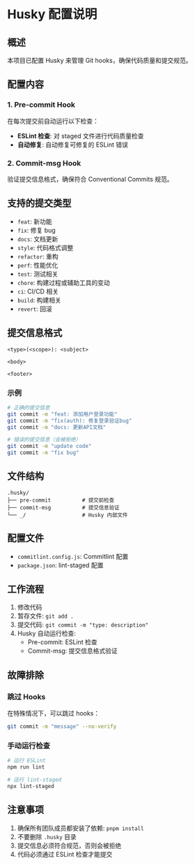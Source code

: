 # Husky 配置说明

## 概述

本项目已配置 Husky 来管理 Git hooks，确保代码质量和提交规范。

## 配置内容

### 1. Pre-commit Hook

在每次提交前自动运行以下检查：

- **ESLint 检查**: 对 staged 文件进行代码质量检查
- **自动修复**: 自动修复可修复的 ESLint 错误

### 2. Commit-msg Hook

验证提交信息格式，确保符合 Conventional Commits 规范。

## 支持的提交类型

- `feat`: 新功能
- `fix`: 修复 bug
- `docs`: 文档更新
- `style`: 代码格式调整
- `refactor`: 重构
- `perf`: 性能优化
- `test`: 测试相关
- `chore`: 构建过程或辅助工具的变动
- `ci`: CI/CD 相关
- `build`: 构建相关
- `revert`: 回滚

## 提交信息格式

```
<type>(<scope>): <subject>

<body>

<footer>
```

### 示例

```bash
# 正确的提交信息
git commit -m "feat: 添加用户登录功能"
git commit -m "fix(auth): 修复登录验证bug"
git commit -m "docs: 更新API文档"

# 错误的提交信息（会被拒绝）
git commit -m "update code"
git commit -m "fix bug"
```

## 文件结构

```
.husky/
├── pre-commit          # 提交前检查
├── commit-msg          # 提交信息验证
└── _/                  # Husky 内部文件
```

## 配置文件

- `commitlint.config.js`: Commitlint 配置
- `package.json`: lint-staged 配置

## 工作流程

1. 修改代码
2. 暂存文件: `git add .`
3. 提交代码: `git commit -m "type: description"`
4. Husky 自动运行检查:
   - Pre-commit: ESLint 检查
   - Commit-msg: 提交信息格式验证

## 故障排除

### 跳过 Hooks

在特殊情况下，可以跳过 hooks：

```bash
git commit -m "message" --no-verify
```

### 手动运行检查

```bash
# 运行 ESLint
npm run lint

# 运行 lint-staged
npx lint-staged
```

## 注意事项

1. 确保所有团队成员都安装了依赖: `pnpm install`
2. 不要删除 `.husky` 目录
3. 提交信息必须符合规范，否则会被拒绝
4. 代码必须通过 ESLint 检查才能提交
